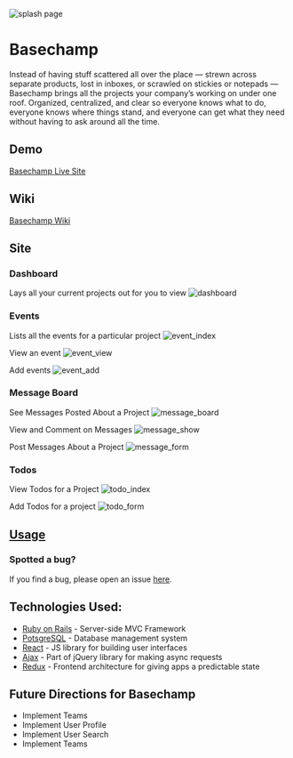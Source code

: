 ![splash page](https://s3-us-west-1.amazonaws.com/basechamp/splash.png)
# Basechamp

Instead of having stuff scattered all over the place — strewn across separate products, lost in inboxes, or scrawled on stickies or notepads — Basechamp brings all the projects your company’s working on under one roof. Organized, centralized, and clear so everyone knows what to do, everyone knows where things stand, and everyone can get what they need without having to ask around all the time.

## Demo
[Basechamp Live Site](https://basechamp.herokuapp.com/#/)

## Wiki
[Basechamp Wiki](https://github.com/ckane30691/Basechamp/wiki)

## Site
### Dashboard
Lays all your current projects out for you to view
![dashboard](https://s3-us-west-1.amazonaws.com/basechamp/Dashboard.PNG)

### Events
Lists all the events for a particular project
![event_index](https://s3-us-west-1.amazonaws.com/basechamp/Schedule.PNG)

View an event
![event_view](https://s3-us-west-1.amazonaws.com/basechamp/Event_Date.PNG)

Add events
![event_add](https://s3-us-west-1.amazonaws.com/basechamp/Add_Event.PNG)

### Message Board
See Messages Posted About a Project
![message_board](https://s3-us-west-1.amazonaws.com/basechamp/Message_Board.PNG)

View and Comment on Messages
![message_show](https://s3-us-west-1.amazonaws.com/basechamp/Message_w_Comments.PNG)

Post Messages About a Project
![message_form](https://s3-us-west-1.amazonaws.com/basechamp/New_Message.PNG)

### Todos
View Todos for a Project
![todo_index](https://s3-us-west-1.amazonaws.com/basechamp/Todos.PNG)

Add Todos for a project
![todo_form](https://s3-us-west-1.amazonaws.com/basechamp/New_Todo.PNG)

## [Usage](https://basechamp.herokuapp.com/#/)
### Spotted a bug?
If you find a bug, please open an issue [here](https://github.com/ckane30691/Basechamp/issues/new).

## Technologies Used:
* [Ruby on Rails](http://rubyonrails.org/) - Server-side MVC Framework
* [PotsgreSQL](https://www.postgresql.org/) - Database management system
* [React](https://reactjs.org/) - JS library for building user interfaces
* [Ajax](https://developer.mozilla.org/en-US/docs/AJAX/Getting_Started) - Part of jQuery library for making async requests
* [Redux](http://redux.js.org/) - Frontend architecture for giving apps a predictable state

## Future Directions for Basechamp
* Implement Teams
* Implement User Profile
* Implement User Search
* Implement Teams
